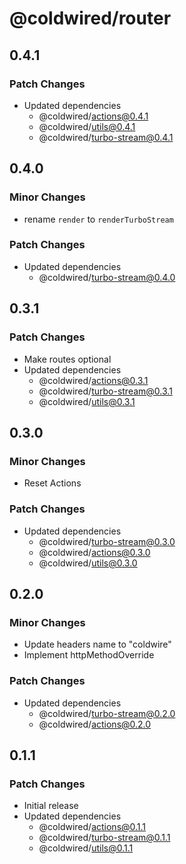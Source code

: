 # @coldwired/router

## 0.4.1

### Patch Changes

- Updated dependencies
  - @coldwired/actions@0.4.1
  - @coldwired/utils@0.4.1
  - @coldwired/turbo-stream@0.4.1

## 0.4.0

### Minor Changes

- rename `render` to `renderTurboStream`

### Patch Changes

- Updated dependencies
  - @coldwired/turbo-stream@0.4.0

## 0.3.1

### Patch Changes

- Make routes optional
- Updated dependencies
  - @coldwired/actions@0.3.1
  - @coldwired/turbo-stream@0.3.1
  - @coldwired/utils@0.3.1

## 0.3.0

### Minor Changes

- Reset Actions

### Patch Changes

- Updated dependencies
  - @coldwired/turbo-stream@0.3.0
  - @coldwired/actions@0.3.0
  - @coldwired/utils@0.3.0

## 0.2.0

### Minor Changes

- Update headers name to "coldwire"
- Implement httpMethodOverride

### Patch Changes

- Updated dependencies
  - @coldwired/turbo-stream@0.2.0
  - @coldwired/actions@0.2.0

## 0.1.1

### Patch Changes

- Initial release
- Updated dependencies
  - @coldwired/actions@0.1.1
  - @coldwired/turbo-stream@0.1.1
  - @coldwired/utils@0.1.1
